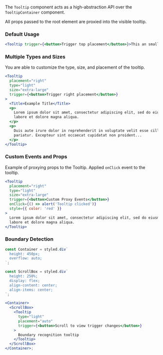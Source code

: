 The `Tooltip` component acts as a high-abstraction API over the `TooltipContainer` component.

All props passed to the root element are proxied into the visible tooltip.

### Default Usage

```jsx
<Tooltip trigger={<button>Trigger top placement</button>}>This an small tooltip</Tooltip>
```

### Multiple Types and Sizes

You are able to customize the type, size, and placement of the tooltip.

```jsx
<Tooltip
  placement="right"
  type="light"
  size="extra-large"
  trigger={<button>Trigger right placement</button>}
>
  <Title>Example Title</Title>
  <p>
    Lorem ipsum dolor sit amet, consectetur adipiscing elit, sed do eiusmod tempor incididunt ut
    labore et dolore magna aliqua.
  </p>
  <p>
    Duis aute irure dolor in reprehenderit in voluptate velit esse cillum dolore eu fugiat nulla
    pariatur. Excepteur sint occaecat cupidatat non proident...
  </p>
</Tooltip>
```

### Custom Events and Props

Example of proxying props to the Tooltip. Applied `onClick` event to the tooltip.

```jsx
<Tooltip
  placement="right"
  type="light"
  size="extra-large"
  trigger={<button>Custom Proxy Events</button>}
  onClick={() => alert('Tooltip clicked')}
  style={{ color: 'red' }}
>
  Lorem ipsum dolor sit amet, consectetur adipiscing elit, sed do eiusmod tempor incididunt ut
  labore et dolore magna aliqua.
</Tooltip>
```

### Boundary Detection

```jsx
const Container = styled.div`
  height: 450px;
  overflow: auto;
`;

const ScrollBox = styled.div`
  height: 250%;
  display: flex;
  align-content: center;
  align-items: center;
`;

<Container>
  <ScrollBox>
    <Tooltip
      type="light"
      placement="auto"
      trigger={<button>Scroll to view trigger changes</button>}
    >
      Boundary recognition tooltip
    </Tooltip>
  </ScrollBox>
</Container>;
```
